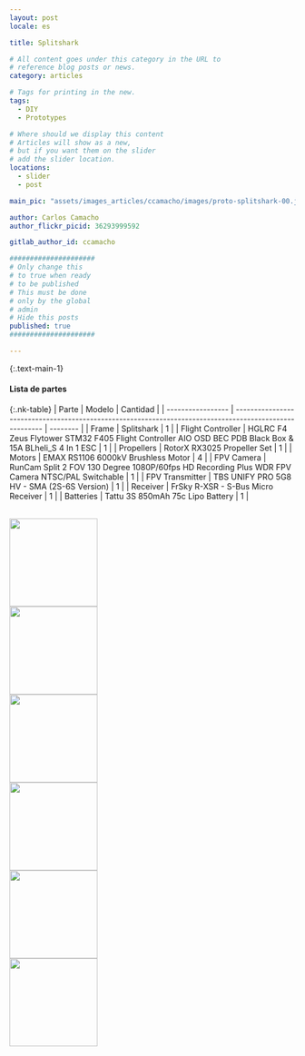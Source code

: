 ```yaml
---
layout: post
locale: es

title: Splitshark

# All content goes under this category in the URL to
# reference blog posts or news.
category: articles

# Tags for printing in the new.
tags:
  - DIY
  - Prototypes

# Where should we display this content
# Articles will show as a new,
# but if you want them on the slider
# add the slider location.
locations:
  - slider
  - post

main_pic: "assets/images_articles/ccamacho/images/proto-splitshark-00.jpg"

author: Carlos Camacho
author_flickr_picid: 36293999592

gitlab_author_id: ccamacho

#####################
# Only change this
# to true when ready
# to be published
# This must be done
# only by the global
# admin
# Hide this posts
published: true
#####################

---
```



{:.text-main-1}
#### Lista de partes

{:.nk-table}
| Parte             | Modelo                                                                                                  | Cantidad | 
| ----------------- | ------------------------------------------------------------------------------------------------------- | -------- | 
| Frame             | Splitshark                                                                                              | 1        |
| Flight Controller | HGLRC F4 Zeus Flytower STM32 F405 Flight Controller AIO OSD BEC PDB Black Box & 15A BLheli_S 4 In 1 ESC | 1        | 
| Propellers        | RotorX RX3025 Propeller Set                                                                             | 1        |
| Motors            | EMAX RS1106 6000kV Brushless Motor                                                                      | 4        |
| FPV Camera        | RunCam Split 2 FOV 130 Degree 1080P/60fps HD Recording Plus WDR FPV Camera NTSC/PAL Switchable          | 1        |
| FPV Transmitter   | TBS UNIFY PRO 5G8 HV - SMA (2S-6S Version)                                                              | 1        |
| Receiver          | FrSky R-XSR - S-Bus Micro Receiver                                                                      | 1        |
| Batteries         | Tattu 3S 850mAh 75c Lipo Battery                                                                        | 1        |

<br/>

<div class="row vertical-gap">
<div class="col-lg-4 col-md-4">
    <img style="height: 155px;" src="/assets/images_articles/{{ page.gitlab_author_id }}/images/proto-splitshark-00.jpg" alt="">
</div>
<div class="col-lg-4 col-md-4">
    <img style="height: 155px;" src="/assets/images_articles/{{ page.gitlab_author_id }}/images/proto-splitshark-01.jpg" alt="">
</div>
<div class="col-lg-4 col-md-4">
    <img style="height: 155px;" src="/assets/images_articles/{{ page.gitlab_author_id }}/images/proto-splitshark-02.jpg" alt="">
</div>
<div class="col-lg-4 col-md-4">
    <img style="height: 155px;" src="/assets/images_articles/{{ page.gitlab_author_id }}/images/proto-splitshark-03.jpg" alt="">
</div>
<div class="col-lg-4 col-md-4">
    <img style="height: 155px;" src="/assets/images_articles/{{ page.gitlab_author_id }}/images/proto-splitshark-04.jpg" alt="">
</div>
<div class="col-lg-4 col-md-4">
    <img style="height: 155px;" src="/assets/images_articles/{{ page.gitlab_author_id }}/images/proto-splitshark-05.jpg" alt="">
</div>
</div>



